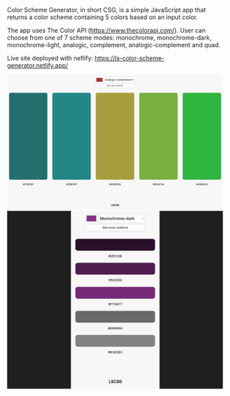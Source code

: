 Color Scheme Generator, in short CSG, is a simple JavaScript app that returns a color scheme containing 5 colors based on an input color. 

The app uses The Color API (https://www.thecolorapi.com/). User can choose from one of 7 scheme modes: monochrome, monochrome-dark, monochrome-light, analogic, complement, analogic-complement and quad.

Live site deployed with neflify: https://ls-color-scheme-generator.netlify.app/

![Large Screen Dislay](/images/LargeScreen.png)
![Phone Screen Display](/images/PhoneScreen.jpeg)
